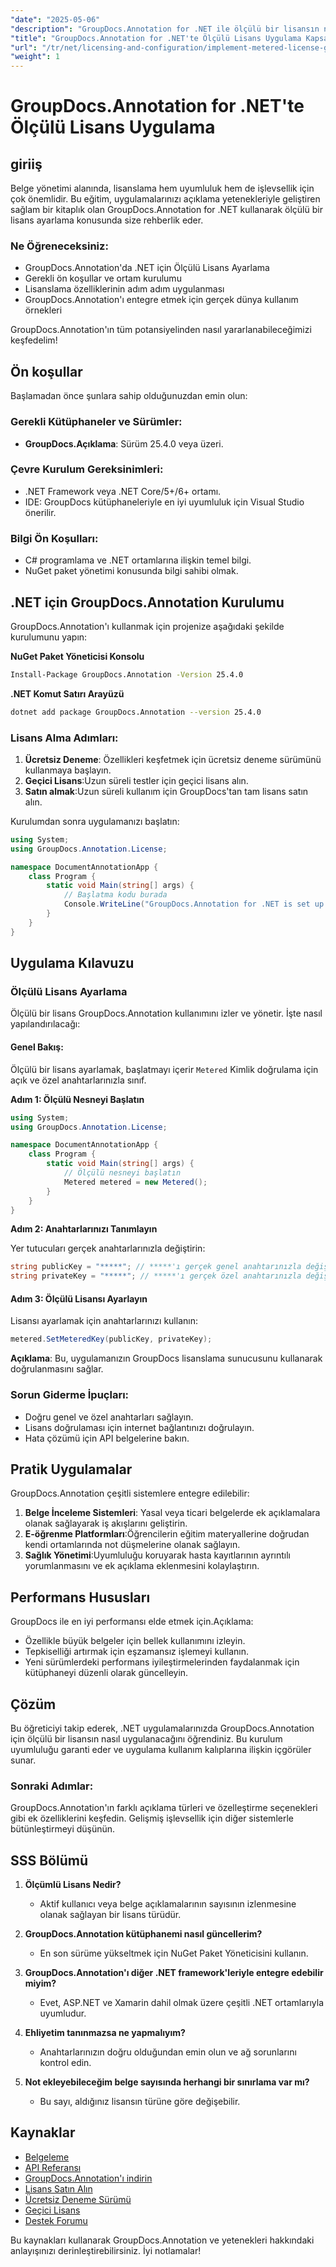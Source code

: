 ```yaml
---
"date": "2025-05-06"
"description": "GroupDocs.Annotation for .NET ile ölçülü bir lisansın nasıl kurulacağını ve yönetileceğini öğrenerek uyumluluğu ve optimum işlevselliği garantileyin."
"title": "GroupDocs.Annotation for .NET'te Ölçülü Lisans Uygulama Kapsamlı Bir Kılavuz"
"url": "/tr/net/licensing-and-configuration/implement-metered-license-groupdocs-annotation-net/"
"weight": 1
---
```


# GroupDocs.Annotation for .NET'te Ölçülü Lisans Uygulama

## giriiş

Belge yönetimi alanında, lisanslama hem uyumluluk hem de işlevsellik için çok önemlidir. Bu eğitim, uygulamalarınızı açıklama yetenekleriyle geliştiren sağlam bir kitaplık olan GroupDocs.Annotation for .NET kullanarak ölçülü bir lisans ayarlama konusunda size rehberlik eder.

### Ne Öğreneceksiniz:
- GroupDocs.Annotation'da .NET için Ölçülü Lisans Ayarlama
- Gerekli ön koşullar ve ortam kurulumu
- Lisanslama özelliklerinin adım adım uygulanması
- GroupDocs.Annotation'ı entegre etmek için gerçek dünya kullanım örnekleri

GroupDocs.Annotation'ın tüm potansiyelinden nasıl yararlanabileceğimizi keşfedelim!

## Ön koşullar

Başlamadan önce şunlara sahip olduğunuzdan emin olun:

### Gerekli Kütüphaneler ve Sürümler:
- **GroupDocs.Açıklama**: Sürüm 25.4.0 veya üzeri.

### Çevre Kurulum Gereksinimleri:
- .NET Framework veya .NET Core/5+/6+ ortamı.
- IDE: GroupDocs kütüphaneleriyle en iyi uyumluluk için Visual Studio önerilir.

### Bilgi Ön Koşulları:
- C# programlama ve .NET ortamlarına ilişkin temel bilgi.
- NuGet paket yönetimi konusunda bilgi sahibi olmak.

## .NET için GroupDocs.Annotation Kurulumu

GroupDocs.Annotation'ı kullanmak için projenize aşağıdaki şekilde kurulumunu yapın:

**NuGet Paket Yöneticisi Konsolu**
```bash
Install-Package GroupDocs.Annotation -Version 25.4.0
```

**.NET Komut Satırı Arayüzü**
```bash
dotnet add package GroupDocs.Annotation --version 25.4.0
```

### Lisans Alma Adımları:
1. **Ücretsiz Deneme**: Özellikleri keşfetmek için ücretsiz deneme sürümünü kullanmaya başlayın.
2. **Geçici Lisans**:Uzun süreli testler için geçici lisans alın.
3. **Satın almak**:Uzun süreli kullanım için GroupDocs'tan tam lisans satın alın.

Kurulumdan sonra uygulamanızı başlatın:

```csharp
using System;
using GroupDocs.Annotation.License;

namespace DocumentAnnotationApp {
    class Program {
        static void Main(string[] args) {
            // Başlatma kodu burada
            Console.WriteLine("GroupDocs.Annotation for .NET is set up!");
        }
    }
}
```

## Uygulama Kılavuzu

### Ölçülü Lisans Ayarlama

Ölçülü bir lisans GroupDocs.Annotation kullanımını izler ve yönetir. İşte nasıl yapılandırılacağı:

#### Genel Bakış:
Ölçülü bir lisans ayarlamak, başlatmayı içerir `Metered` Kimlik doğrulama için açık ve özel anahtarlarınızla sınıf.

**Adım 1: Ölçülü Nesneyi Başlatın**

```csharp
using System;
using GroupDocs.Annotation.License;

namespace DocumentAnnotationApp {
    class Program {
        static void Main(string[] args) {
            // Ölçülü nesneyi başlatın
            Metered metered = new Metered();
        }
    }
}
```

**Adım 2: Anahtarlarınızı Tanımlayın**

Yer tutucuları gerçek anahtarlarınızla değiştirin:

```csharp
string publicKey = "*****"; // *****'ı gerçek genel anahtarınızla değiştirin
string privateKey = "*****"; // *****'ı gerçek özel anahtarınızla değiştirin
```

#### Adım 3: Ölçülü Lisansı Ayarlayın

Lisansı ayarlamak için anahtarlarınızı kullanın:

```csharp
metered.SetMeteredKey(publicKey, privateKey);
```

**Açıklama**: Bu, uygulamanızın GroupDocs lisanslama sunucusunu kullanarak doğrulanmasını sağlar.

### Sorun Giderme İpuçları:
- Doğru genel ve özel anahtarları sağlayın.
- Lisans doğrulaması için internet bağlantınızı doğrulayın.
- Hata çözümü için API belgelerine bakın.

## Pratik Uygulamalar

GroupDocs.Annotation çeşitli sistemlere entegre edilebilir:

1. **Belge İnceleme Sistemleri**: Yasal veya ticari belgelerde ek açıklamalara olanak sağlayarak iş akışlarını geliştirin.
2. **E-öğrenme Platformları**:Öğrencilerin eğitim materyallerine doğrudan kendi ortamlarında not düşmelerine olanak sağlayın.
3. **Sağlık Yönetimi**:Uyumluluğu koruyarak hasta kayıtlarının ayrıntılı yorumlanmasını ve ek açıklama eklenmesini kolaylaştırın.

## Performans Hususları

GroupDocs ile en iyi performansı elde etmek için.Açıklama:
- Özellikle büyük belgeler için bellek kullanımını izleyin.
- Tepkiselliği artırmak için eşzamansız işlemeyi kullanın.
- Yeni sürümlerdeki performans iyileştirmelerinden faydalanmak için kütüphaneyi düzenli olarak güncelleyin.

## Çözüm

Bu öğreticiyi takip ederek, .NET uygulamalarınızda GroupDocs.Annotation için ölçülü bir lisansın nasıl uygulanacağını öğrendiniz. Bu kurulum uyumluluğu garanti eder ve uygulama kullanım kalıplarına ilişkin içgörüler sunar.

### Sonraki Adımlar:
GroupDocs.Annotation'ın farklı açıklama türleri ve özelleştirme seçenekleri gibi ek özelliklerini keşfedin. Gelişmiş işlevsellik için diğer sistemlerle bütünleştirmeyi düşünün.

## SSS Bölümü

1. **Ölçümlü Lisans Nedir?**
   - Aktif kullanıcı veya belge açıklamalarının sayısının izlenmesine olanak sağlayan bir lisans türüdür.

2. **GroupDocs.Annotation kütüphanemi nasıl güncellerim?**
   - En son sürüme yükseltmek için NuGet Paket Yöneticisini kullanın.

3. **GroupDocs.Annotation'ı diğer .NET framework'leriyle entegre edebilir miyim?**
   - Evet, ASP.NET ve Xamarin dahil olmak üzere çeşitli .NET ortamlarıyla uyumludur.

4. **Ehliyetim tanınmazsa ne yapmalıyım?**
   - Anahtarlarınızın doğru olduğundan emin olun ve ağ sorunlarını kontrol edin.

5. **Not ekleyebileceğim belge sayısında herhangi bir sınırlama var mı?**
   - Bu sayı, aldığınız lisansın türüne göre değişebilir.

## Kaynaklar
- [Belgeleme](https://docs.groupdocs.com/annotation/net/)
- [API Referansı](https://reference.groupdocs.com/annotation/net/)
- [GroupDocs.Annotation'ı indirin](https://releases.groupdocs.com/annotation/net/)
- [Lisans Satın Alın](https://purchase.groupdocs.com/buy)
- [Ücretsiz Deneme Sürümü](https://releases.groupdocs.com/annotation/net/)
- [Geçici Lisans](https://purchase.groupdocs.com/temporary-license/)
- [Destek Forumu](https://forum.groupdocs.com/c/annotation/)

Bu kaynakları kullanarak GroupDocs.Annotation ve yetenekleri hakkındaki anlayışınızı derinleştirebilirsiniz. İyi notlamalar!